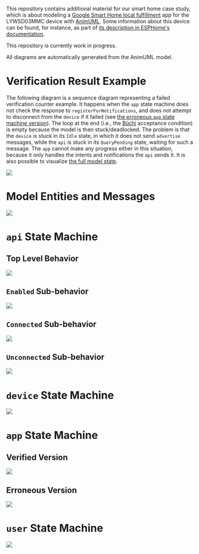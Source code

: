 This repository contains additional material for our smart home case study, which is about modeling a [Google Smart Home local fulfillment](https://developers.google.com/assistant/smarthome/concepts/local) app for the LYWSD03MMC device with [AnimUML](https://github.com/fjouault/AnimUML).
Some information about this device can be found, for instance, as part of [its description in ESPHome's documentation](https://esphome.io/components/sensor/xiaomi_ble.html\#lywsd03mmc).

This repository is currently work in progress.

All diagrams are automatically generated from the AnimUML model.

# Verification Result Example

The following diagram is a sequence diagram representing a failed verification counter example.
It happens when the `app` state machine does not check the response to `registerForNotifications`, and does not attempt to disconnect from the `device` if it failed (see [the erroneous `app` state machine version](#erroneous-version)).
The loop at the end (i.e., the [Büchi](https://en.wikipedia.org/wiki/B%C3%BCchi_automaton) acceptance condition) is empty because the model is then stuck/deadlocked.
The problem is that the `device` is stuck in its `Idle` state, in which it does not send `advertise` messages, while the `api` is stuck in its `QueryPending` state, waiting for such a message.
The `app` cannot make any progress either in this situation, because it only handles the intents and notifications the `api` sends it.
It is also possible to visualize [the full model state](LocalFulfillment-withError.svg).

![](counterExample.svg)


# Model Entities and Messages

![](LocalFulfillment-context.svg)

# `api` State Machine

## Top Level Behavior

![](LocalFulfillment-api-SM.svg)

## `Enabled` Sub-behavior

![](LocalFulfillment-api-api.Enabled-SM.svg)

## `Connected` Sub-behavior

![](LocalFulfillment-api-api.Enabled.Connected-SM.svg)

## `Unconnected` Sub-behavior

![](LocalFulfillment-api-api.Enabled.Unconnected-SM.svg)

# `device` State Machine

![](LocalFulfillment-device-SM.svg)

# `app` State Machine

## Verified Version

![](LocalFulfillment-app-SM.svg)

## Erroneous Version

![](LocalFulfillment-device-SM-withError.svg)

# `user` State Machine

![](LocalFulfillment-user-SM.svg)

